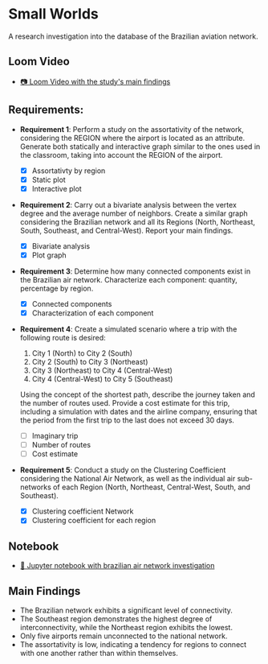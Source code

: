 
# Small Worlds

A research investigation into the database of the Brazilian aviation network.

## Loom Video
- [:camera: Loom Video with the study's main findings]()

## Requirements:
- **Requirement 1**: Perform a study on the assortativity of the network, considering the REGION where the airport is located as an attribute. Generate both statically and interactive graph similar to the ones used in the classroom, taking into account the REGION of the airport.
    - [x] Assortativty by region
    - [x] Static plot
    - [x] Interactive plot
    
- **Requirement 2**: Carry out a bivariate analysis between the vertex degree and the average number of neighbors. Create a similar graph considering the Brazilian network and all its Regions (North, Northeast, South, Southeast, and Central-West). Report your main findings.
    - [x] Bivariate analysis
    - [x] Plot graph
    
- **Requirement 3**: Determine how many connected components exist in the Brazilian air network. Characterize each component: quantity, percentage by region.
    - [x] Connected components
    - [x] Characterization of each component
    
- **Requirement 4**: Create a simulated scenario where a trip with the following route is desired:
    1. City 1 (North) to City 2 (South)
    2. City 2 (South) to City 3 (Northeast)
    3. City 3 (Northeast) to City 4 (Central-West)
    4. City 4 (Central-West) to City 5 (Southeast)
   
    Using the concept of the shortest path, describe the journey taken and the number of routes used. Provide a cost estimate for this trip, including a simulation with dates and the airline company, ensuring that the period from the first trip to the last does not exceed 30 days.
    - [ ] Imaginary trip
    - [ ] Number of routes
    - [ ] Cost estimate
    
- **Requirement 5**: Conduct a study on the Clustering Coefficient considering the National Air Network, as well as the individual air sub-networks of each Region (North, Northeast, Central-West, South, and Southeast).
    - [x] Clustering coefficient Network
    - [x] Clustering coefficient for each region

## Notebook 
- [:file_folder: Jupyter notebook with brazilian air network investigation](./Project_U2P1.ipynb)

## Main Findings
- The Brazilian network exhibits a significant level of connectivity.
- The Southeast region demonstrates the highest degree of interconnectivity, while the Northeast region exhibits the lowest.
- Only five airports remain unconnected to the national network.
- The assortativity is low, indicating a tendency for regions to connect with one another rather than within themselves.


